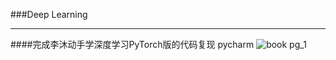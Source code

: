 ###Deep Learning
***
####完成李沐动手学深度学习PyTorch版的代码复现 pycharm
![book pg_1](http://zh.d2l.ai/_images/front.png)
